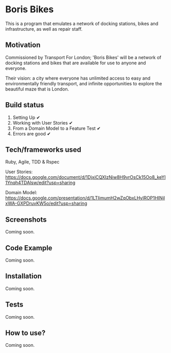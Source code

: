 # Boris Bikes #

This is a program that emulates a network of docking stations, bikes and infrastructure, as well as repair staff.

## Motivation ##

Commissioned by Transport For London; 'Boris Bikes' will be a network of docking stations and bikes that are available for use to anyone and everyone.

Their vision: a city where everyone has unlimited access to easy and environmentally friendly transport, and infinite opportunities to explore the beautiful maze that is London.

## Build status ##
1. Setting Up ✔
2. Working with User Stories ✔
3. From a Domain Model to a Feature Test ✔
4. Errors are good ✔

## Tech/frameworks used ##
Ruby, Agile, TDD & Rspec

User Stories:
https://docs.google.com/document/d/1DjxiCQXIzNiw8H9vrOsCk15Oo8_keYl1Ynqh4TDAlsw/edit?usp=sharing

Domain Model:
https://docs.google.com/presentation/d/1LTIimumH2wZqObxLHyIROP1HINjIxWA-GXPDruvKW5o/edit?usp=sharing

## Screenshots ##
Coming soon.

## Code Example ##
Coming soon.

## Installation ##
Coming soon.

## Tests ##
Coming soon.

## How to use? ##
Coming soon.
